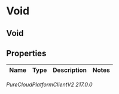 # Void

## Void

## Properties

|Name | Type | Description | Notes|
|------------ | ------------- | ------------- | -------------|



_PureCloudPlatformClientV2 217.0.0_
